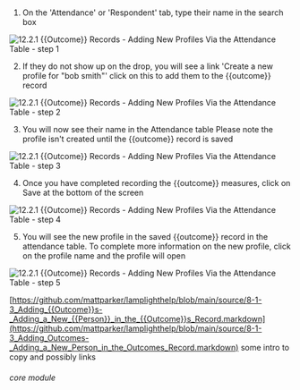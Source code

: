 # 

1. On the &#039;Attendance&#039; or &#039;Respondent&#039; tab, type their name in the search box

![12.2.1 {{Outcome}} Records - Adding New Profiles Via the Attendance Table - step 1](12.2.1_Outcome_Records_-_Adding_New_Profiles_Via_the_Attendance_Table_im_1.png)

2. If they do not show up on the drop, you will see a link &#039;Create a new profile for &quot;bob smith&quot;&#039; click on this to add them to the {{outcome}} record

![12.2.1 {{Outcome}} Records - Adding New Profiles Via the Attendance Table - step 2](12.2.1_Outcome_Records_-_Adding_New_Profiles_Via_the_Attendance_Table_im_2.png)

3. You will now see their name in the Attendance table
Please note the profile isn&#039;t created until the {{outcome}} record is saved

![12.2.1 {{Outcome}} Records - Adding New Profiles Via the Attendance Table - step 3](12.2.1_Outcome_Records_-_Adding_New_Profiles_Via_the_Attendance_Table_im_3.png)

4. Once you have completed recording the {{outcome}} measures, click on Save at the bottom of the screen

![12.2.1 {{Outcome}} Records - Adding New Profiles Via the Attendance Table - step 4](12.2.1_Outcome_Records_-_Adding_New_Profiles_Via_the_Attendance_Table_im_4.png)

5. You will see the new profile in the saved {{outcome}} record in the attendance table. To complete more information on the new profile, click on the profile name and the profile will open

![12.2.1 {{Outcome}} Records - Adding New Profiles Via the Attendance Table - step 5](12.2.1_Outcome_Records_-_Adding_New_Profiles_Via_the_Attendance_Table_im_5.png)

[https://github.com/mattparker/lamplighthelp/blob/main/source/8-1-3_Adding_{{Outcome}}s-_Adding_a_New_{{Person}}_in_the_{{Outcome}}s_Record.markdown](https://github.com/mattparker/lamplighthelp/blob/main/source/8-1-3_Adding_Outcomes-_Adding_a_New_Person_in_the_Outcomes_Record.markdown)
some intro to copy and possibly links


###### core module